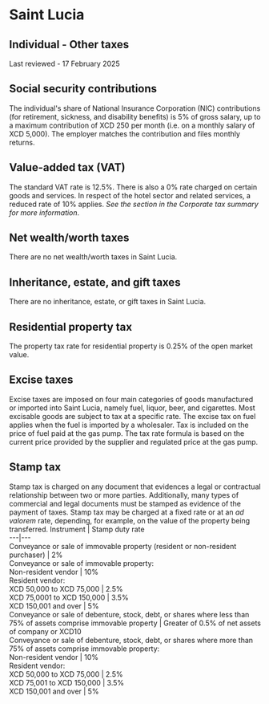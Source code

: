 # Saint Lucia
## Individual - Other taxes
Last reviewed - 17 February 2025
## Social security contributions
The individual's share of National Insurance Corporation (NIC) contributions (for retirement, sickness, and disability benefits) is 5% of gross salary, up to a maximum contribution of XCD 250 per month (i.e. on a monthly salary of XCD 5,000). The employer matches the contribution and files monthly returns.
## Value-added tax (VAT)
The standard VAT rate is 12.5%. There is also a 0% rate charged on certain goods and services. In respect of the hotel sector and related services, a reduced rate of 10% applies.
_See the section in the Corporate tax summary for more information_.
## Net wealth/worth taxes
There are no net wealth/worth taxes in Saint Lucia.
## Inheritance, estate, and gift taxes
There are no inheritance, estate, or gift taxes in Saint Lucia.
## Residential property tax
The property tax rate for residential property is 0.25% of the open market value.
## Excise taxes
Excise taxes are imposed on four main categories of goods manufactured or imported into Saint Lucia, namely fuel, liquor, beer, and cigarettes. Most excisable goods are subject to tax at a specific rate.
The excise tax on fuel applies when the fuel is imported by a wholesaler. Tax is included on the price of fuel paid at the gas pump. The tax rate formula is based on the current price provided by the supplier and regulated price at the gas pump.
## Stamp tax
Stamp tax is charged on any document that evidences a legal or contractual relationship between two or more parties. Additionally, many types of commercial and legal documents must be stamped as evidence of the payment of taxes. Stamp tax may be charged at a fixed rate or at an _ad valorem_ rate, depending, for example, on the value of the property being transferred.
Instrument | Stamp duty rate  
---|---  
Conveyance or sale of immovable property (resident or non-resident purchaser) | 2%  
Conveyance or sale of immovable property:  
Non-resident vendor | 10%  
Resident vendor:  
XCD 50,000 to XCD 75,000 | 2.5%  
XCD 75,0001 to XCD 150,000 | 3.5%  
XCD 150,001 and over | 5%  
Conveyance or sale of debenture, stock, debt, or shares where less than 75% of assets comprise immovable property | Greater of 0.5% of net assets of company or XCD10  
Conveyance or sale of debenture, stock, debt, or shares where more than 75% of assets comprise immovable property:  
Non-resident vendor | 10%  
Resident vendor:  
XCD 50,000 to XCD 75,000 | 2.5%  
XCD 75,001 to XCD 150,000 | 3.5%  
XCD 150,001 and over | 5%
